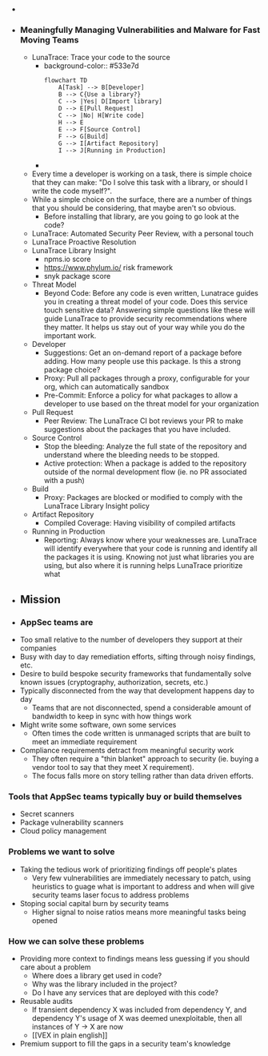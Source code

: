 -
- ### Meaningfully Managing Vulnerabilities and Malware for Fast Moving Teams
	- LunaTrace: Trace your code to the source
		- background-color:: #533e7d
		  ```mermaid
		  flowchart TD
		      A[Task] --> B[Developer]
		      B --> C{Use a library?}
		      C --> |Yes| D[Import library]
		      D --> E[Pull Request]
		      C --> |No| H[Write code]
		      H --> E
		      E --> F[Source Control]
		      F --> G[Build]
		      G --> I[Artifact Repository]
		      I --> J[Running in Production]
		  ```
		-
	- Every time a developer is working on a task, there is simple choice that they can make: "Do I solve this task with a library, or should I write the code myself?".
	- While a simple choice on the surface, there are a number of things that you should be considering, that maybe aren't so obvious.
		- Before installing that library, are you going to go look at the code?
	- LunaTrace: Automated Security Peer Review, with a personal touch
	- LunaTrace Proactive Resolution
	- LunaTrace Library Insight
		- npms.io score
		- https://www.phylum.io/ risk framework
		- snyk package score
	- Threat Model
		- Beyond Code: Before any code is even written, Lunatrace guides you in creating a threat model of your code. Does this service touch sensitive data? Answering simple questions like these will guide LunaTrace to provide security recommendations where they matter. It helps us stay out of your way while you do the important work.
	- Developer
		- Suggestions: Get an on-demand report of a package before adding. How many people use this package. Is this a strong package choice?
		- Proxy: Pull all packages through a proxy, configurable for your org, which can automatically sandbox
		- Pre-Commit: Enforce a policy for what packages to allow a developer to use based on the threat model for your organization
	- Pull Request
		- Peer Review: The LunaTrace CI bot reviews your PR to make suggestions about the packages that you have included.
	- Source Control
		- Stop the bleeding: Analyze the full state of the repository and understand where the bleeding needs to be stopped.
		- Active protection: When a package is added to the repository outside of the normal development flow (ie. no PR associated with a push)
	- Build
		- Proxy: Packages are blocked or modified to comply with the LunaTrace Library Insight policy
	- Artifact Repository
		- Compiled Coverage: Having visibility of compiled artifacts
	- Running in Production
		- Reporting: Always know where your weaknesses are. LunaTrace will identify everywhere that your code is running and identify all the packages it is using. Knowing not just what libraries you are using, but also where it is running helps LunaTrace prioritize what
- ## Mission
- ### AppSec teams are
- Too small relative to the number of developers they support at their companies
- Busy with day to day remediation efforts, sifting through noisy findings, etc.
- Desire to build bespoke security frameworks that fundamentally solve known issues (cryptography, authorization, secrets, etc.)
- Typically disconnected from the way that development happens day to day
	- Teams that are not disconnected, spend a considerable amount of bandwidth to keep in sync with how things work
- Might write some software, own some services
	- Often times the code written is unmanaged scripts that are built to meet an immediate requirement
- Compliance requirements detract from meaningful security work
	- They often require a "thin blanket" approach to security (ie. buying a vendor tool to say that they meet X requirement).
	- The focus falls more on story telling rather than data driven efforts.
### Tools that AppSec teams typically buy or build themselves
- Secret scanners
- Package vulnerability scanners
- Cloud policy management
### Problems we want to solve
- Taking the tedious work of prioritizing findings off people's plates
	- Very few vulnerabilities are immediately necessary to patch, using heuristics to guage what is important to address and when will give security teams laser focus to address problems
- Stoping social capital burn by security teams
	- Higher signal to noise ratios means more meaningful tasks being opened
### How we can solve these problems
- Providing more context to findings means less guessing if you should care about a problem
	- Where does a library get used in code?
	- Why was the library included in the project?
	- Do I have any services that are deployed with this code?
- Reusable audits
	- If transient dependency X was included from dependency Y, and dependency Y's usage of X was deemed unexploitable, then all instances of Y -> X are now
	- [[VEX in plain english]]
- Premium support to fill the gaps in a security team's knowledge